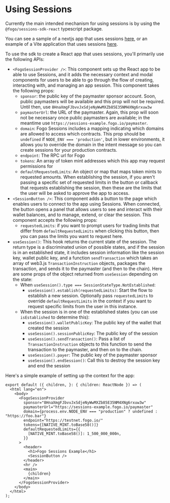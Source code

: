 # Using Sessions

Currently the main intended mechanism for using sessions is by using the
`@fogo/sessions-sdk-react` typescript package.

You can see a sample of a nextjs app that uses sessions
[here](https://github.com/fogo-foundation/sessions-example), or an example of a
Vite application that uses sessions
[here](https://github.com/fogo-foundation/sessions-example-vite).

To use the sdk to create a React app that uses sessions, you'll primarily use the following APIs:

- `<FogoSessionProvider />`: This component sets up the React app to be able to
  use Sessions, and it adds the necessary context and modal components for users
  to be able to go through the flow of creating, interacting with, and managing
  an app session.  This component takes the following props:
  - `sponsor`: the public key of the paymaster sponsor account.  Soon, public
    paymasters will be available and this prop will not be required.  Until
    then, use `8HnaXmgFJbvvJxSdjeNyWwMXZb85E35NM4XNg6rxuw3w`
  - `paymasterUrl`: the URL of the paymaster.  Again, this prop will soon not be
    necessary once public paymasters are available; in the meantime use
    `https://sessions-example.fogo.io/paymaster`.
  - `domain`: Fogo Sessions includes a mapping indicating which domains are
    allowed to access which contracts.  This prop should be `undefined` if
    `NODE_ENV === 'production'`, but in lower environments, it allows you to
    override the domain in the intent message so you can create sessions for
    your production contracts.
  - `endpoint`: The RPC url for Fogo
  - `tokens`: An array of token mint addresses which this app may request
    permissions for
  - `defaultRequestedLimits`: An object or map that maps token mints to
    requested amounts.  When establishing the session, if you aren't passing a
    specific set of requested limits in the button or callback that requests
    establishing the session, then these are the limits that the user will be
    asked to approve the app to access.
- `<SessionButton />`: This component adds a button to the page which enables
  users to connect to the app using Sessions.  When connected, the button opens
  a panel that allows users to see and interact with their wallet balances, and
  to manage, extend, or clear the session.  This component accepts the following
  props:
  - `requestedLimits`: if you want to prompt users for trading limits that
    differ from `defaultRequestedLimits` when clicking this button, then you can
    pass the limits you want to request here.
- `useSession()`: This hook returns the current state of the session.  The
  return type is a discriminated union of possible states, and if the session is
  in an established state, it includes session information like the session key,
  wallet public key, and a function `sendTransaction` which takes an array of
  web3.js `TransactionInstruction` objects, packages the transaction, and sends
  it to the paymaster (and then to the chain).  Here are some props of the
  object returned from `useSession` depending on the state:
  - When `useSession().type === SessionStateType.NotEstablished`:
    - `useSession().establish(requestedLimits)`: Start the flow to establish a
      new session.  Optionally pass `requestedLimits` to override
      `defaultRequestLimits` in the context if you want to request specific
      limits from the user in this instance.
  - When the session is in one of the established states (you can use
    `isEstablished` to determine this):
    - `useSession().walletPublicKey`: The public key of the wallet that created
      the session
    - `useSession().sessionPublicKey`: The public key of the session
    - `useSession().sendTransaction()`: Pass a list of `TransactionInstruction`
      objects to this function to send the transaction to the paymaster, and
      then on to the chain.
    - `useSession().payer`: The public key of the paymaster sponsor
    - `useSession().endSession()`: Call this to destroy the session key and end
      the session
  
Here's a simple example of setting up the context for the app:

```tsx
export default ({ children, }: { children: ReactNode }) => (
  <html lang="en">
    <body>
      <FogoSessionProvider
        sponsor="8HnaXmgFJbvvJxSdjeNyWwMXZb85E35NM4XNg6rxuw3w"
        paymasterUrl="https://sessions-example.fogo.io/paymaster"
        domain={process.env.NODE_ENV === "production" ? undefined : "https://foo.bar"}
        endpoint="https://testnet.fogo.io/"
        tokens={[NATIVE_MINT.toBase58()]}
        defaultRequestedLimits={{
          [NATIVE_MINT.toBase58()]: 1_500_000_000n,
        }}
      >
        <header>
          <h1>Fogo Sessions Example</h1>
          <SessionButton />
        </header>
        <hr />
        <main>
          {children}
        </main>
      </FogoSessionProvider>
    </body>
  </html>
);
```
